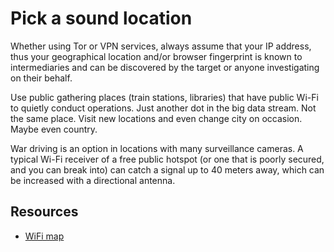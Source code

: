 # Pick a sound location

Whether using Tor or VPN services, always assume that your IP address, thus your geographical location and/or browser 
fingerprint is known to intermediaries and can be discovered by the target or anyone investigating on their behalf.

Use public gathering places (train stations, libraries) that have public Wi-Fi to quietly conduct operations. 
Just another dot in the big data stream. Not the same place. Visit new locations and even change city on occasion. 
Maybe even country.

War driving is an option in locations with many surveillance cameras. A typical Wi-Fi receiver of a free public 
hotspot (or one that is poorly secured, and you can break into) can catch a signal up to 40 meters away, which can be 
increased with a directional antenna.

## Resources

* [WiFi map](https://www.wifimap.io)